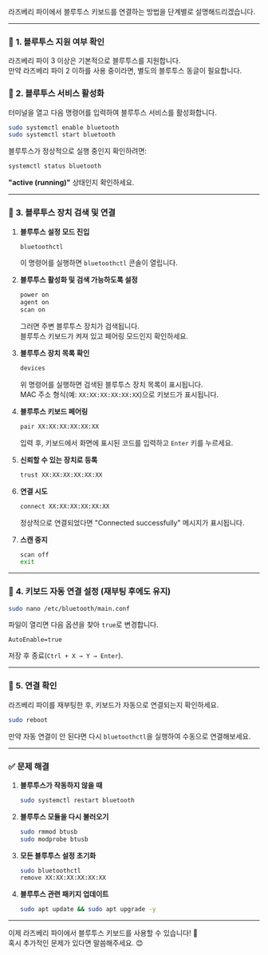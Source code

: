 라즈베리 파이에서 블루투스 키보드를 연결하는 방법을 단계별로 설명해드리겠습니다.  

---

### 📌 **1. 블루투스 지원 여부 확인**  
라즈베리 파이 3 이상은 기본적으로 블루투스를 지원합니다.  
만약 라즈베리 파이 2 이하를 사용 중이라면, 별도의 블루투스 동글이 필요합니다.  

### 📌 **2. 블루투스 서비스 활성화**  
터미널을 열고 다음 명령어를 입력하여 블루투스 서비스를 활성화합니다.  
```bash
sudo systemctl enable bluetooth
sudo systemctl start bluetooth
```

블루투스가 정상적으로 실행 중인지 확인하려면:
```bash
systemctl status bluetooth
```
**"active (running)"** 상태인지 확인하세요.

---

### 📌 **3. 블루투스 장치 검색 및 연결**  
1. **블루투스 설정 모드 진입**
   ```bash
   bluetoothctl
   ```
   이 명령어를 실행하면 `bluetoothctl` 콘솔이 열립니다.  
   
2. **블루투스 활성화 및 검색 가능하도록 설정**  
   ```bash
   power on
   agent on
   scan on
   ```
   그러면 주변 블루투스 장치가 검색됩니다.  
   블루투스 키보드가 켜져 있고 페어링 모드인지 확인하세요.

3. **블루투스 장치 목록 확인**  
   ```bash
   devices
   ```
   위 명령어를 실행하면 검색된 블루투스 장치 목록이 표시됩니다.  
   MAC 주소 형식(예: `XX:XX:XX:XX:XX:XX`)으로 키보드가 표시됩니다.

4. **블루투스 키보드 페어링**  
   ```bash
   pair XX:XX:XX:XX:XX:XX
   ```
   입력 후, 키보드에서 화면에 표시된 코드를 입력하고 `Enter` 키를 누르세요.

5. **신뢰할 수 있는 장치로 등록**  
   ```bash
   trust XX:XX:XX:XX:XX:XX
   ```

6. **연결 시도**  
   ```bash
   connect XX:XX:XX:XX:XX:XX
   ```
   정상적으로 연결되었다면 "Connected successfully" 메시지가 표시됩니다.

7. **스캔 중지**  
   ```bash
   scan off
   exit
   ```

---

### 📌 **4. 키보드 자동 연결 설정 (재부팅 후에도 유지)**
```bash
sudo nano /etc/bluetooth/main.conf
```
파일이 열리면 다음 옵션을 찾아 `true`로 변경합니다.
```
AutoEnable=true
```
저장 후 종료(`Ctrl + X → Y → Enter`).

---

### 📌 **5. 연결 확인**
라즈베리 파이를 재부팅한 후, 키보드가 자동으로 연결되는지 확인하세요.  
```bash
sudo reboot
```

만약 자동 연결이 안 된다면 다시 `bluetoothctl`을 실행하여 수동으로 연결해보세요.

---

### ✅ **문제 해결**  
1. **블루투스가 작동하지 않을 때**
   ```bash
   sudo systemctl restart bluetooth
   ```

2. **블루투스 모듈을 다시 불러오기**
   ```bash
   sudo rmmod btusb
   sudo modprobe btusb
   ```

3. **모든 블루투스 설정 초기화**
   ```bash
   sudo bluetoothctl
   remove XX:XX:XX:XX:XX:XX
   ```

4. **블루투스 관련 패키지 업데이트**
   ```bash
   sudo apt update && sudo apt upgrade -y
   ```

---

이제 라즈베리 파이에서 블루투스 키보드를 사용할 수 있습니다! 🚀  
혹시 추가적인 문제가 있다면 말씀해주세요. 😊
